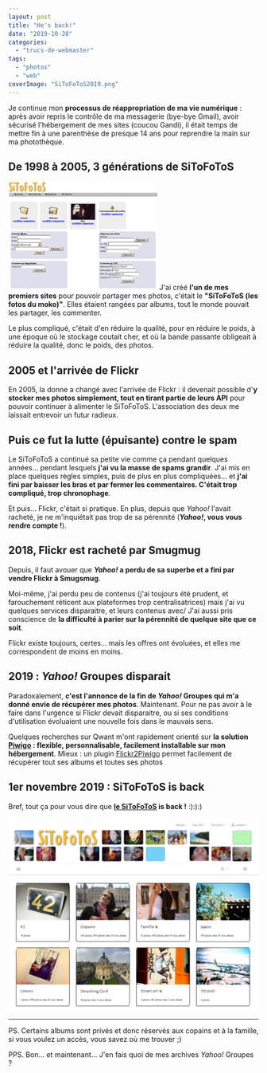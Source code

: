 ```yaml
---
layout: post
title: "He's back!"
date: "2019-10-28"
categories: 
  - "trucs-de-webmaster"
tags: 
  - "photos"
  - "web"
coverImage: "SiToFoToS2019.png"
---
```


Je continue mon **processus de réappropriation de ma vie numérique** : après avoir repris le contrôle de ma messagerie (bye-bye Gmail), avoir sécurisé l'hébergement de mes sites (coucou Gandi), il était temps de mettre fin à une parenthèse de presque 14 ans pour reprendre la main sur ma photothèque.

## De 1998 à 2005, 3 générations de SiToFoToS

![](images/ecran1-300x218.png) J'ai créé **l'un de mes premiers sites** pour pouvoir partager mes photos, c'était le **"SiToFoToS (les fotos du moko)"**. Elles étaient rangées par albums, tout le monde pouvait les partager, les commenter.

Le plus compliqué, c'était d'en réduire la qualité, pour en réduire le poids, à une époque où le stockage coutait cher, et où la bande passante obligeait à réduire la qualité, donc le poids, des photos.

## 2005 et l'arrivée de Flickr

En 2005, la donne a changé avec l'arrivée de Flickr : il devenait possible d'**y stocker mes photos simplement, tout en tirant partie de leurs API** pour pouvoir continuer à alimenter le SiToFoToS. L'association des deux me laissait entrevoir un futur radieux.

## Puis ce fut la lutte (épuisante) contre le spam

Le SiToFoToS a continué sa petite vie comme ça pendant quelques années... pendant lesquels **j'ai vu la masse de spams grandir**. J'ai mis en place quelques règles simples, puis de plus en plus compliquées... et **j'ai fini par baisser les bras et par fermer les commentaires. C'était trop compliqué, trop chronophage**.

Et puis... Flickr, c'était si pratique. En plus, depuis que _Yahoo!_ l'avait racheté, je ne m'inquiétait pas trop de sa pérennité (**_Yahoo!_, vous vous rendre compte !**).

## 2018, Flickr est racheté par Smugmug

Depuis, il faut avouer que **_Yahoo!_ a perdu de sa superbe et a fini par vendre Flickr à Smugsmug**.

Moi-même, j'ai perdu peu de contenus (j'ai toujours été prudent, et farouchement réticent aux plateformes trop centralisatrices) mais j'ai vu quelques services disparaitre, et leurs contenus avec/ J'ai aussi pris conscience de **la difficulté à parier sur la pérennité de quelque site que ce soit**.

Flickr existe toujours, certes... mais les offres ont évoluées, et elles me correspondent de moins en moins.

## 2019 : _Yahoo!_ Groupes disparait

Paradoxalement, **c'est l'annonce de la fin de _Yahoo!_ Groupes qui m'a donné envie de récupérer mes photos**. Maintenant. Pour ne pas avoir à le faire dans l'urgence si Flickr devait disparaitre, ou si ses conditions d'utilisation évoluaient une nouvelle fois dans le mauvais sens.

Quelques recherches sur Qwant m'ont rapidement orienté sur **la solution [Piwigo](https://piwigo.org/) : flexible, personnalisable, facilement installable sur mon hébergement**. Mieux : un plugin [Flickr2Piwigo](https://piwigo.org/ext/extension_view.php?eid=612) permet facilement de récupérer tout ses albums et toutes ses photos

## 1er novembre 2019 : SiToFoToS is back

Bref, tout ça pour vous dire que **[le SiToFoToS](https://sitofotos.6x8.org) is back !** :):):)

[![](images/SiToFoToS2019-1024x788.png)](https://sitofotos.6x8.org)

* * *

PS. Certains albums sont privés et donc réservés aux copains et à la famille, si vous voulez un accès, vous savez où me trouver ;)

PPS. Bon... et maintenant... J'en fais quoi de mes archives _Yahoo!_ Groupes ?
